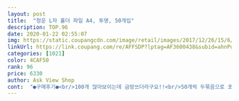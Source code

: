```yaml
---
layout: post 
title:  "청운 L자 홀더 파일 A4, 투명, 50개입" 
description: TOP.96 
date: 2020-01-22 02:55:07 
img: https://static.coupangcdn.com/image/retail/images/2017/12/26/15/6/5a8f5ef6-bf16-47dc-a9d9-7213f86ff26b.jpg 
linkUrl: https://link.coupang.com/re/AFFSDP?lptag=AF3600438&subid=ahnPublicAsk&pageKey=56575502&itemId=195788776&vendorItemId=3466244831&traceid=V0-113-dac84233fddc51c1 
categories: [1021] 
color: 4CAF50 
rank: 96 
price: 6330 
author: Ask View Shop 
cont:  "●구매후기●<br/>100개 많아보이는데 금방쓰더라구요!!<br/>50개씩 두묶음으로 포장되어 있어요~~<br/>.<br/> ★ 가격 : 13,250원<br/>.<br/> ★ 가격:6,830원<br/>.<br/> ★ 개당가격 : 13,250/100=132.<br/>5원<br/>.<br/> ★ 개당가격:6,830/50=136.<br/>6원<br/>.<br/> ★ 구매일 : 2019.<br/>03.<br/>19<br/>.<br/> ★ 구매일:2018.<br/>09.<br/>07<br/>.<br/> ★ 배송받은 날짜:2018.<br/>09.<br/>08<br/>.<br/> ★ 배송받은날짜 : 2019.<br/>03.<br/>20<br/>갯수도 50개라서 넉넉한 용량에 당분간<br/>고맙습니다<br/>구겨지거나 혹 물에 젖지 않도록 사용합니다<br/>낱장으로 한 장씩 서류등 종이 용지 보낼 때<br/>다 쓰고 요번에는 요 청운 A4 화일 구매했네용.<br/><br/>다시 재구매 했어용!!<br/>다쓰고 나면 또 구매할 예정!<br/>문서같은거 구겨지지 않게 보관할수 있어서<br/>문서보관시 구김없이 보관할수 있어서<br/>보이면 더 있어보여서 좋고 ㅋㅋ<br/>상품질도 괜찮고 두께감도 어느정도 있어요!!<br/>아무래도 많이 쓰니까 이렇게 벌크 타입이 좋네요<br/>아주 요긴하게 쓰는 아이랍니다.<br/><br/>어제사서 바로 다음날 잘 수령했구요~~<br/>잘 사용하겠습니다<br/>잘쓰겠네용 ㅎㅎ<br/>장당으로 계산해보니 저렴해서 좋아용.<br/><br/>재질은 PP이며 반투명 이에욤~<br/>저렴한 가격에 이번에도 아주 잘 구매했네용~<br/>좀 더 신경써서 보낸 마음이 들도록 하고 있어요<br/>종이보관시 꼭 필요한 이 L자화일!<br/>좋고 등기보낼시 타인에게 L자화일에 끼어서<br/>주문 가격 6.<br/>330원<br/>지난번에 구매한 L자화일 거의다 써서<br/>지난번에는 다른 곳에서 다른제품 구매했던것<br/>청운 A4 투명 L 홀더, 100개입<br/>청운 L자 홀더 파일 A4<br/>청운 L자 홀더 파일 A4, 투명, 50개입<br/>투명이긴 하나 불투명한 투명이에용!!<br/>하나씩 빼서 쓰기 아주 용의합니당.<br/><br/>회사 비품으로 꼭 필요한 요 L자화일!!<br/>" 
---
```

